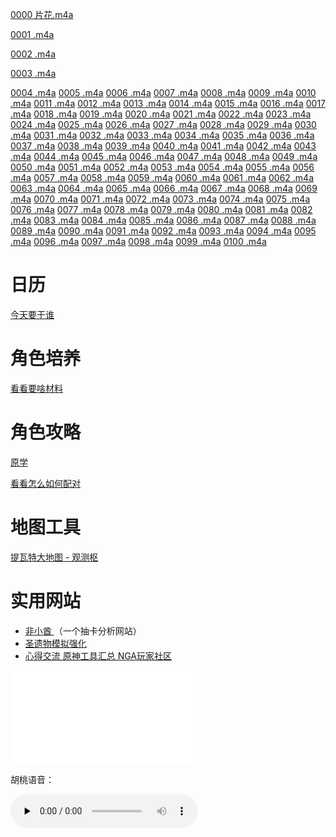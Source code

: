 [0000 片花.m4a](https://f004.backblazeb2.com/file/audios001/0000++%E7%89%87%E8%8A%B1.m4a)

[0001 .m4a](https://f004.backblazeb2.com/file/audios001/0001+.m4a)

[0002 .m4a](https://f004.backblazeb2.com/file/audios001/0002+.m4a)

[0003 .m4a](https://f004.backblazeb2.com/file/audios001/0003+.m4a)

[0004 .m4a](https://f004.backblazeb2.com/file/audios001/0004+.m4a)
[0005 .m4a](https://f004.backblazeb2.com/file/audios001/0005+.m4a)
[0006 .m4a](https://f004.backblazeb2.com/file/audios001/0006+.m4a)
[0007 .m4a](https://f004.backblazeb2.com/file/audios001/0007+.m4a)
[0008 .m4a](https://f004.backblazeb2.com/file/audios001/0008+.m4a)
[0009 .m4a](https://f004.backblazeb2.com/file/audios001/0009+.m4a)
[0010 .m4a](https://f004.backblazeb2.com/file/audios001/0010+.m4a)
[0011 .m4a]()
[0012 .m4a]()
[0013 .m4a]()
[0014 .m4a]()
[0015 .m4a]()
[0016 .m4a]()
[0017 .m4a]()
[0018 .m4a]()
[0019 .m4a]()
[0020 .m4a]()
[0021 .m4a]()
[0022 .m4a]()
[0023 .m4a]()
[0024 .m4a]()
[0025 .m4a]()
[0026 .m4a]()
[0027 .m4a]()
[0028 .m4a]()
[0029 .m4a]()
[0030 .m4a]()
[0031 .m4a]()
[0032 .m4a]()
[0033 .m4a]()
[0034 .m4a]()
[0035 .m4a]()
[0036 .m4a]()
[0037 .m4a]()
[0038 .m4a]()
[0039 .m4a]()
[0040 .m4a]()
[0041 .m4a]()
[0042 .m4a]()
[0043 .m4a]()
[0044 .m4a]()
[0045 .m4a]()
[0046 .m4a]()
[0047 .m4a]()
[0048 .m4a]()
[0049 .m4a]()
[0050 .m4a]()
[0051 .m4a]()
[0052 .m4a]()
[0053 .m4a]()
[0054 .m4a]()
[0055 .m4a]()
[0056 .m4a]()
[0057 .m4a]()
[0058 .m4a]()
[0059 .m4a]()
[0060 .m4a]()
[0061 .m4a]()
[0062 .m4a]()
[0063 .m4a]()
[0064 .m4a]()
[0065 .m4a]()
[0066 .m4a]()
[0067 .m4a]()
[0068 .m4a]()
[0069 .m4a]()
[0070 .m4a]()
[0071 .m4a]()
[0072 .m4a]()
[0073 .m4a]()
[0074 .m4a]()
[0075 .m4a]()
[0076 .m4a]()
[0077 .m4a]()
[0078 .m4a]()
[0079 .m4a]()
[0080 .m4a]()
[0081 .m4a]()
[0082 .m4a]()
[0083 .m4a]()
[0084 .m4a]()
[0085 .m4a]()
[0086 .m4a]()
[0087 .m4a]()
[0088 .m4a]()
[0089 .m4a]()
[0090 .m4a]()
[0091 .m4a]()
[0092 .m4a]()
[0093 .m4a]()
[0094 .m4a]()
[0095 .m4a]()
[0096 .m4a]()
[0097 .m4a]()
[0098 .m4a]()
[0099 .m4a]()
[0100 .m4a]()







# 日历 

[今天要干谁](https://bbs.mihoyo.com/ys/obc/channel/map/193?bbs_presentation_style=no_header)

# 角色培养

[看看要啥材料](https://bbs.mihoyo.com/ys/obc/channel/map/189/25?bbs_presentation_style=no_header)

# 角色攻略

[原学](https://m.bbs.mihoyo.com/ys?channel=appstore/#/article/21963818)

[看看怎么如何配对](https://bbs.mihoyo.com/ys/strategy/channel/map/133/134?bbs_presentation_style=no_header)

# 地图工具

[提瓦特大地图 - 观测枢](https://webstatic.mihoyo.com/ys/app/interactive-map/index.html?bbs_presentation_style=no_header&lang=zh-cn&_markerFps=24#/map/2?shown_types=43)

# 实用网站

- [非小酋 ](https://feixiaoqiu.com/)（一个抽卡分析网站）
- [圣遗物模拟强化](https://genshin.noworklife.cn/#/artifact-box)
- [心得交流 原神工具汇总 NGA玩家社区](https://nga.178.com/read.php?tid=24362520&rand=718)



<iframe src="//player.bilibili.com/player.html?aid=213037643&bvid=BV1Ra411i7n1&cid=573404722&page=1" scrolling="no" border="0" frameborder="no" framespacing="0" allowfullscreen="true"> </iframe>







胡桃语音：

<audio id="audio" controls="" preload="none">
      <source id="mp3" src="https://uploadstatic.mihoyo.com/ys-obc/2021/03/14/4359827/a61b1455b451e2a745d3aff31a542eab_288767623554272974.mp3">
</audio>


















